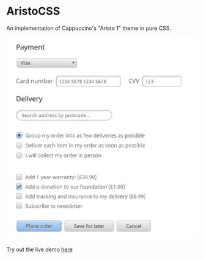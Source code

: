 # AristoCSS

An implementation of Cappuccino's "Aristo 1" theme in pure CSS.

![Example image of Aristo CSS](./docs/sample.png)

Try out the live demo [here](http://wwestrop.github.io/AristoCSS)
